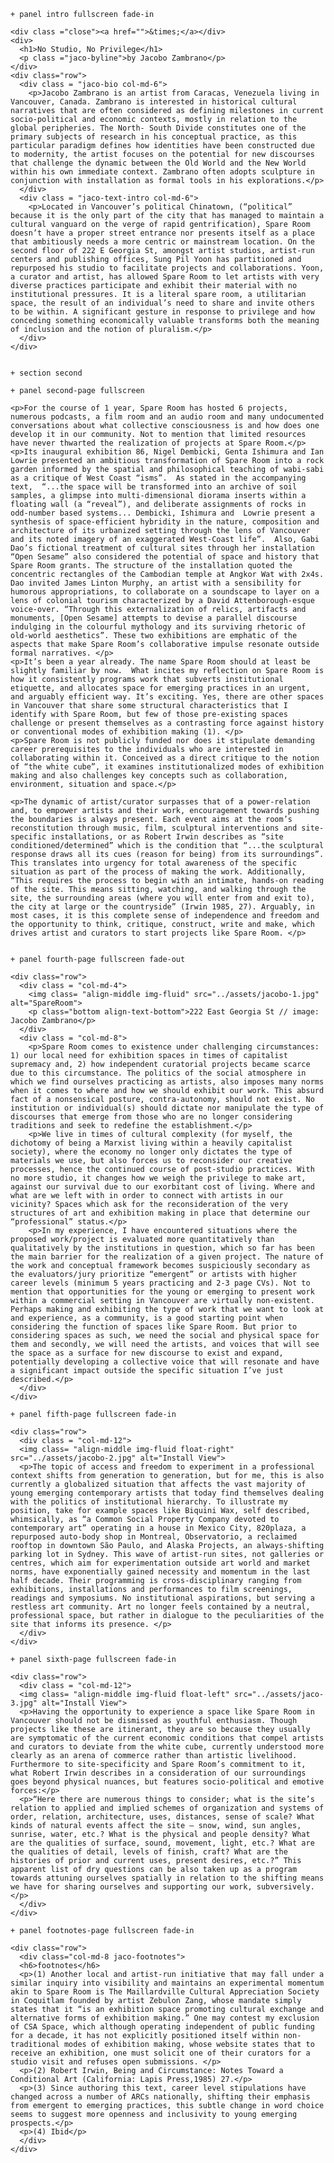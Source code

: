     + panel intro fullscreen fade-in

    <div class ="close"><a href="">&times;</a></div>
    <div>
      <h1>No Studio, No Privilege</h1>
      <p class ="jaco-byline">by Jacobo Zambrano</p>
    </div>
    <div class="row">
      <div class = "jaco-bio col-md-6">
        <p>Jacobo Zambrano is an artist from Caracas, Venezuela living in Vancouver, Canada. Zambrano is interested in historical cultural narratives that are often considered as defining milestones in current socio-political and economic contexts, mostly in relation to the global peripheries. The North- South Divide constitutes one of the primary subjects of research in his conceptual practice, as this particular paradigm defines how identities have been constructed due to modernity, the artist focuses on the potential for new discourses that challenge the dynamic between the Old World and the New World within his own immediate context. Zambrano often adopts sculpture in conjunction with installation as formal tools in his explorations.</p>
      </div>
      <div class = "jaco-text-intro col-md-6">
        <p>Located in Vancouver’s political Chinatown, (“political” because it is the only part of the city that has managed to maintain a cultural vanguard on the verge of rapid gentrification), Spare Room doesn’t have a proper street entrance nor presents itself as a place that ambitiously needs a more centric or mainstream location. On the second floor of 222 E Georgia St, amongst artist studios, artist-run centers and publishing offices, Sung Pil Yoon has partitioned and repurposed his studio to facilitate projects and collaborations. Yoon, a curator and artist, has allowed Spare Room to let artists with very diverse practices participate and exhibit their material with no institutional pressures. It is a literal spare room, a utilitarian space, the result of an individual’s need to share and invite others to be within. A significant gesture in response to privilege and how conceding something economically valuable transforms both the meaning of inclusion and the notion of pluralism.</p>
      </div>
    </div>


    + section second

    + panel second-page fullscreen

    <p>For the course of 1 year, Spare Room has hosted 6 projects, numerous podcasts, a film room and an audio room and many undocumented conversations about what collective consciousness is and how does one develop it in our community. Not to mention that limited resources have never thwarted the realization of projects at Spare Room.</p>
    <p>Its inaugural exhibition 86, Nigel Dembicki, Genta Ishimura and Ian Lowrie presented an ambitious transformation of Spare Room into a rock garden informed by the spatial and philosophical teaching of wabi-sabi as a critique of West Coast “isms”.  As stated in the accompanying text,  “...the space will be transformed into an archive of soil samples, a glimpse into multi-dimensional diorama inserts within a floating wall (a “reveal”), and deliberate assignments of rocks in odd-number based systems... Dembicki, Ishimura and  Lowrie present a synthesis of space-efficient hybridity in the nature, composition and architecture of its urbanized setting through the lens of Vancouver and its noted imagery of an exaggerated West-Coast life”.  Also, Gabi Dao’s fictional treatment of cultural sites through her installation “Open Sesame” also considered the potential of space and history that Spare Room grants. The structure of the installation quoted the concentric rectangles of the Cambodian temple at Angkor Wat with 2x4s. Dao invited James Linton Murphy, an artist with a sensibility for humorous appropriations, to collaborate on a soundscape to layer on a lens of colonial tourism characterized by a David Attenborough-esque voice-over. “Through this externalization of relics, artifacts and monuments, [Open Sesame] attempts to devise a parallel discourse indulging in the colourful mythology and its surviving rhetoric of old-world aesthetics”. These two exhibitions are emphatic of the aspects that make Spare Room’s collaborative impulse resonate outside formal narratives. </p>
    <p>It’s been a year already. The name Spare Room should at least be slightly familiar by now.  What incites my reflection on Spare Room is how it consistently programs work that subverts institutional etiquette, and allocates space for emerging practices in an urgent, and arguably efficient way. It’s exciting. Yes, there are other spaces in Vancouver that share some structural characteristics that I identify with Spare Room, but few of those pre-existing spaces challenge or present themselves as a contrasting force against history or conventional modes of exhibition making (1). </p>
    <p>Spare Room is not publicly funded nor does it stipulate demanding career prerequisites to the individuals who are interested in collaborating within it. Conceived as a direct critique to the notion of “the white cube”, it examines institutionalized modes of exhibition making and also challenges key concepts such as collaboration, environment, situation and space.</p>

    <p>The dynamic of artist/curator surpasses that of a power-relation and, to empower artists and their work, encouragement towards pushing the boundaries is always present. Each event aims at the room’s reconstitution through music, film, sculptural interventions and site-specific installations, or as Robert Irwin describes as “site conditioned/determined” which is the condition that “...the sculptural response draws all its cues (reason for being) from its surroundings”. This translates into urgency for total awareness of the specific situation as part of the process of making the work. Additionally, “This requires the process to begin with an intimate, hands-on reading of the site. This means sitting, watching, and walking through the site, the surrounding areas (where you will enter from and exit to), the city at large or the countryside” (Irwin 1985, 27). Arguably, in most cases, it is this complete sense of independence and freedom and the opportunity to think, critique, construct, write and make, which drives artist and curators to start projects like Spare Room. </p>


    + panel fourth-page fullscreen fade-out

    <div class="row">
      <div class = "col-md-4">
        <img class= "align-middle img-fluid" src="../assets/jacobo-1.jpg" alt="SpareRoom">
        <p class="bottom align-text-bottom">222 East Georgia St // image: Jacobo Zambrano</p>
      </div>
      <div class = "col-md-8">
        <p>Spare Room comes to existence under challenging circumstances: 1) our local need for exhibition spaces in times of capitalist supremacy and, 2) how independent curatorial projects became scarce due to this circumstance. The politics of the social atmosphere in which we find ourselves practicing as artists, also imposes many norms when it comes to where and how we should exhibit our work. This absurd fact of a nonsensical posture, contra-autonomy, should not exist. No institution or individual(s) should dictate nor manipulate the type of discourses that emerge from those who are no longer considering traditions and seek to redefine the establishment.</p>
        <p>We live in times of cultural complexity (for myself, the dichotomy of being a Marxist living within a heavily capitalist society), where the economy no longer only dictates the type of materials we use, but also forces us to reconsider our creative processes, hence the continued course of post-studio practices. With no more studio, it changes how we weigh the privilege to make art, against our survival due to our exorbitant cost of living. Where and what are we left with in order to connect with artists in our vicinity? Spaces which ask for the reconsideration of the very structures of art and exhibition making in place that determine our “professional” status.</p>
        <p>In my experience, I have encountered situations where the proposed work/project is evaluated more quantitatively than qualitatively by the institutions in question, which so far has been the main barrier for the realization of a given project. The nature of the work and conceptual framework becomes suspiciously secondary as the evaluators/jury prioritize “emergent” or artists with higher career levels (minimum 5 years practicing and 2-3 page CVs). Not to mention that opportunities for the young or emerging to present work within a commercial setting in Vancouver are virtually non-existent. Perhaps making and exhibiting the type of work that we want to look at and experience, as a community, is a good starting point when considering the function of spaces like Spare Room. But prior to considering spaces as such, we need the social and physical space for them and secondly, we will need the artists, and voices that will see the space as a surface for new discourse to exist and expand, potentially developing a collective voice that will resonate and have a significant impact outside the specific situation I’ve just described.</p>
      </div>
    </div>

    + panel fifth-page fullscreen fade-in

    <div class="row">
      <div class = "col-md-12">
      <img class= "align-middle img-fluid float-right" src="../assets/jacobo-2.jpg" alt="Install View">
      <p>The topic of access and freedom to experiment in a professional context shifts from generation to generation, but for me, this is also currently a globalized situation that affects the vast majority of young emerging contemporary artists that today find themselves dealing with the politics of institutional hierarchy. To illustrate my position, take for example spaces like Biquini Wax, self described, whimsically, as “a Common Social Property Company devoted to contemporary art” operating in a house in Mexico City, 820plaza, a repurposed auto-body shop in Montreal, Observatorio, a reclaimed rooftop in downtown São Paulo, and Alaska Projects, an always-shifting parking lot in Sydney. This wave of artist-run sites, not galleries or centres, which aim for experimentation outside art world and market norms, have exponentially gained necessity and momentum in the last half decade. Their programming is cross-disciplinary ranging from exhibitions, installations and performances to film screenings, readings and symposiums. No institutional aspirations, but serving a restless art community. Art no longer feels contained by a neutral, professional space, but rather in dialogue to the peculiarities of the site that informs its presence. </p>
      </div>
    </div>

    + panel sixth-page fullscreen fade-in

    <div class="row">
      <div class = "col-md-12">
      <img class= "align-middle img-fluid float-left" src="../assets/jaco-3.jpg" alt="Install View">
      <p>Having the opportunity to experience a space like Spare Room in Vancouver should not be dismissed as youthful enthusiasm. Though projects like these are itinerant, they are so because they usually are symptomatic of the current economic conditions that compel artists and curators to deviate from the white cube, currently understood more clearly as an arena of commerce rather than artistic livelihood. Furthermore to site-specificity and Spare Room’s commitment to it, what Robert Irwin describes in a consideration of our surroundings goes beyond physical nuances, but features socio-political and emotive forces:</p>
      <p>“Here there are numerous things to consider; what is the site’s relation to applied and implied schemes of organization and systems of order, relation, architecture, uses, distances, sense of scale? What kinds of natural events affect the site – snow, wind, sun angles, sunrise, water, etc.? What is the physical and people density? What are the qualities of surface, sound, movement, light, etc.? What are the qualities of detail, levels of finish, craft? What are the histories of prior and current uses, present desires, etc.?” This apparent list of dry questions can be also taken up as a program towards attuning ourselves spatially in relation to the shifting means we have for sharing ourselves and supporting our work, subversively. </p>
      </div>
    </div>

    + panel footnotes-page fullscreen fade-in

    <div class="row">
      <div class="col-md-8 jaco-footnotes">
      <h6>footnotes</h6>
      <p>(1) Another local and artist-run initiative that may fall under a similar inquiry into visibility and maintains an experimental momentum akin to Spare Room is The Maillardville Cultural Appreciation Society in Coquitlam founded by artist Zebulon Zang, whose mandate simply states that it “is an exhibition space promoting cultural exchange and alternative forms of exhibition making.” One may contest my exclusion of CSA Space, which although operating independent of public funding for a decade, it has not explicitly positioned itself within non-traditional modes of exhibition making, whose website states that to receive an exhibition, one must solicit one of their curators for a studio visit and refuses open submissions. </p>
      <p>(2) Robert Irwin, Being and Circumstance: Notes Toward a Conditional Art (California: Lapis Press,1985) 27.</p>
      <p>(3) Since authoring this text, career level stipulations have changed across a number of ARCs nationally, shifting their emphasis from emergent to emerging practices, this subtle change in word choice seems to suggest more openness and inclusivity to young emerging prospects.</p>
      <p>(4) Ibid</p>
      </div>
    </div>
